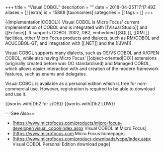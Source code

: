 +++
title = "Visual COBOL"
description = ""
date = 2018-04-25T17:17:49Z
aliases = []
[extra]
id = 15888
[taxonomies]
categories = []
tags = []
+++

{{implementation|COBOL}}
Visual COBOL is Micro Focus' current implementation of COBOL and is integrated with [[Visual Studio]] and [[Eclipse]]. It supports COBOL 2002, DB2, embedded [[SQL]], [[XML]] facilities, other Micro Focus products and dialects, such as RM/COBOL and ACUCOBOL-GT; and integration with [[.NET]] and the [[JVM]].

Visual COBOL supports many dialects, such as OS/VS COBOL and X/OPEN COBOL, while also having Micro Focus' [[object-oriented|OO]] extensions (originally created before was OO standardised) and Managed COBOL, which allows easier interaction with and creation of the modern framework features, such as enums and delegates.

Visual COBOL is available as a personal edition which is free for non-commercial use. However, registration is required to be able to download and use it.

{{works with|Db2 for z/OS}}
{{works with|Db2 LUW}}

==See Also==
* [https://www.microfocus.com/products/micro-focus-developer/visual_cobol/index.aspx Visual COBOL at Micro Focus]
* [https://www.microfocus.com Micro Focus homepage]
* [https://www.microfocus.com/product-downloads/vcpe/index.aspx Visual COBOL Personal Edition download page]
